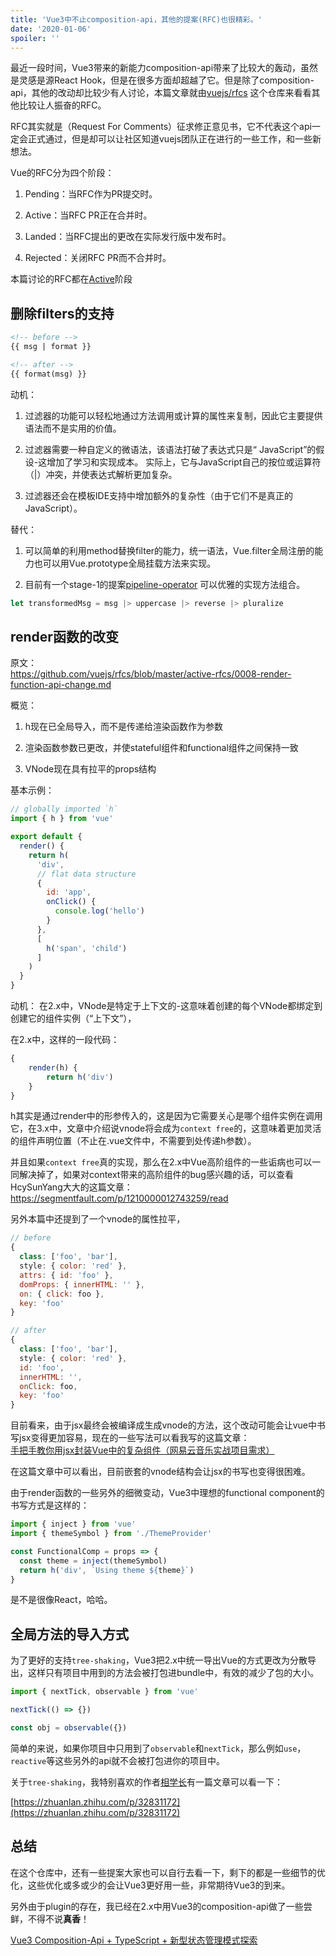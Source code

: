 ```yaml
---
title: 'Vue3中不止composition-api，其他的提案(RFC)也很精彩。'
date: '2020-01-06'
spoiler: ''
---
```


  最近一段时间，Vue3带来的新能力composition-api带来了比较大的轰动，虽然是灵感是源React Hook，但是在很多方面却超越了它。但是除了composition-api，其他的改动却比较少有人讨论，本篇文章就由[vuejs/rfcs](https://github.com/vuejs/rfcs) 这个仓库来看看其他比较让人振奋的RFC。

RFC其实就是（Request For Comments）征求修正意见书，它不代表这个api一定会正式通过，但是却可以让社区知道vuejs团队正在进行的一些工作，和一些新想法。

Vue的RFC分为四个阶段：

1. Pending：当RFC作为PR提交时。

2. Active：当RFC PR正在合并时。

3. Landed：当RFC提出的更改在实际发行版中发布时。

4. Rejected：关闭RFC PR而不合并时。  



本篇讨论的RFC都在[Active](https://github.com/vuejs/rfcs/tree/master/active-rfcs)阶段

## 删除filters的支持

```html
<!-- before -->
{{ msg | format }}

<!-- after -->
{{ format(msg) }}
```

动机：
1. 过滤器的功能可以轻松地通过方法调用或计算的属性来复制，因此它主要提供语法而不是实用的价值。

2. 过滤器需要一种自定义的微语法，该语法打破了表达式只是“ JavaScript”的假设-这增加了学习和实现成本。 实际上，它与JavaScript自己的按位或运算符（|）冲突，并使表达式解析更加复杂。

3. 过滤器还会在模板IDE支持中增加额外的复杂性（由于它们不是真正的JavaScript）。

替代：
1. 可以简单的利用method替换filter的能力，统一语法，Vue.filter全局注册的能力也可以用Vue.prototype全局挂载方法来实现。

2. 目前有一个stage-1的提案[pipeline-operator](https://github.com/tc39/proposal-pipeline-operator) 可以优雅的实现方法组合。
```jsx
let transformedMsg = msg |> uppercase |> reverse |> pluralize
```

## render函数的改变

原文：  
https://github.com/vuejs/rfcs/blob/master/active-rfcs/0008-render-function-api-change.md  

概览：
1. h现在已全局导入，而不是传递给渲染函数作为参数

2. 渲染函数参数已更改，并使stateful组件和functional组件之间保持一致

3. VNode现在具有拉平的props结构

基本示例：
```jsx
// globally imported `h`
import { h } from 'vue'

export default {
  render() {
    return h(
      'div',
      // flat data structure
      {
        id: 'app',
        onClick() {
          console.log('hello')
        }
      },
      [
        h('span', 'child')
      ]
    )
  }
}
```

动机：
在2.x中，VNode是特定于上下文的-这意味着创建的每个VNode都绑定到创建它的组件实例（“上下文”），

在2.x中，这样的一段代码：
```jsx
{
    render(h) {
        return h('div')
    }
}
```

h其实是通过render中的形参传入的，这是因为它需要关心是哪个组件实例在调用它，在3.x中，文章中介绍说vnode将会成为`context free`的，这意味着更加灵活的组件声明位置（不止在.vue文件中，不需要到处传递h参数）。  

并且如果`context free`真的实现，那么在2.x中Vue高阶组件的一些诟病也可以一同解决掉了，如果对context带来的高阶组件的bug感兴趣的话，可以查看HcySunYang大大的这篇文章：  
https://segmentfault.com/p/1210000012743259/read  


另外本篇中还提到了一个vnode的属性拉平，
```jsx
// before
{
  class: ['foo', 'bar'],
  style: { color: 'red' },
  attrs: { id: 'foo' },
  domProps: { innerHTML: '' },
  on: { click: foo },
  key: 'foo'
}

// after
{
  class: ['foo', 'bar'],
  style: { color: 'red' },
  id: 'foo',
  innerHTML: '',
  onClick: foo,
  key: 'foo'
}
```  

目前看来，由于jsx最终会被编译成生成vnode的方法，这个改动可能会让vue中书写jsx变得更加容易，现在的一些写法可以看我写的这篇文章：  
[手把手教你用jsx封装Vue中的复杂组件（网易云音乐实战项目需求）](https://juejin.im/post/5d40fa605188255d2e32c929)  

在这篇文章中可以看出，目前嵌套的vnode结构会让jsx的书写也变得很困难。  

由于render函数的一些另外的细微变动，Vue3中理想的functional component的书写方式是这样的：

```jsx
import { inject } from 'vue'
import { themeSymbol } from './ThemeProvider'

const FunctionalComp = props => {
  const theme = inject(themeSymbol)
  return h('div', `Using theme ${theme}`)
}
```
是不是很像React，哈哈。  

## 全局方法的导入方式  

为了更好的支持`tree-shaking`，Vue3把2.x中统一导出Vue的方式更改为分散导出，这样只有项目中用到的方法会被打包进bundle中，有效的减少了包的大小。

```jsx
import { nextTick, observable } from 'vue'

nextTick(() => {})

const obj = observable({})
```
简单的来说，如果你项目中只用到了`observable`和`nextTick`，那么例如`use`，`reactive`等这些另外的api就不会被打包进你的项目中。  

关于`tree-shaking`，我特别喜欢的作者[相学长](https://juejin.im/user/58f876dc5c497d0058e38ae1)有一篇文章可以看一下：  

[https://zhuanlan.zhihu.com/p/32831172](https://zhuanlan.zhihu.com/p/32831172)  

## 总结
在这个仓库中，还有一些提案大家也可以自行去看一下，剩下的都是一些细节的优化，这些优化或多或少的会让Vue3更好用一些，非常期待Vue3的到来。  

另外由于plugin的存在，我已经在2.x中用Vue3的composition-api做了一些尝鲜，不得不说**真香**！

[Vue3 Composition-Api + TypeScript + 新型状态管理模式探索](https://juejin.im/post/5e0da5606fb9a048483ecf64)
  